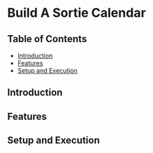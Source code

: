 # Build A Sortie Calendar
## Table of Contents
* [Introduction](#introduction)
* [Features](#features)
* [Setup and Execution](#setup-and-execution)


## Introduction



## Features



## Setup and Execution

